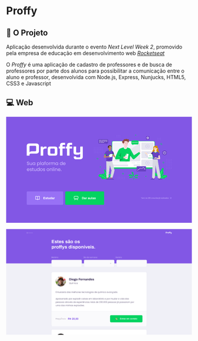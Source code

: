 # Proffy

## :blue_book: O Projeto

Aplicação desenvolvida durante o evento _Next Level Week 2_, promovido pela empresa de educação em desenvolvimento web _[Rocketseat](https://rocketseat.com.br/)_

O _Proffy_ é uma aplicação de cadastro de professores e de busca de professores por parte dos alunos para possibilitar a comunicação entre o aluno e professor, desenvolvida com Node.js, Express, Nunjucks, HTML5, CSS3 e Javascript

## :computer: Web

![Home](proffy-images/web/web-landing.png)

![Busca](proffy-images/web/web-list.png)
